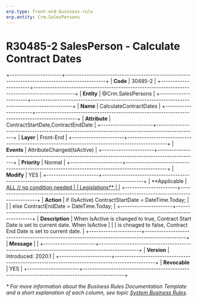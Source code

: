 ```yaml
---
erp.type: front-end-business-rule
erp.entity: Crm.SalesPersons
---
```


# R30485-2 SalesPerson - Calculate Contract Dates
+----------------------+-----------------------------------------------------------------------------------------------+
| **Code**             | 30485-2                                                                                       |
+----------------------+-----------------------------------------------------------------------------------------------+
| **Entity**           | @Crm.SalesPersons                                                                             |
+----------------------+-----------------------------------------------------------------------------------------------+
| **Name**             | CalculateContractDates                                                                        |
+----------------------+-----------------------------------------------------------------------------------------------+
| **Attribute**        | ContractStartDate,ContractEndDate                                                             |
+----------------------+-----------------------------------------------------------------------------------------------+
| **Layer**            | Front-End                                                                                     |
+----------------------+-----------------------------------------------------------------------------------------------+
| **Events**           | AttributeChanged(IsActive)                                                                    |
+----------------------+-----------------------------------------------------------------------------------------------+
| **Priority**         | Normal                                                                                        |
+----------------------+-----------------------------------------------------------------------------------------------+
| **Modify**           | YES                                                                                           |
+----------------------+-----------------------------------------------------------------------------------------------+
| **Applicable         | [ALL // no condition needed                                                                   |
| Legislations**       | ](xref:applicable-legislations)                                                               |
+----------------------+-----------------------------------------------------------------------------------------------+
| **Action**           | if (IsActive) ContractStartDate = DateTime.Today;                                             |
|                      | else ContractEndDate = DateTime.Today;                                                        |
+----------------------+-----------------------------------------------------------------------------------------------+
| **Description**      | When IsActive is changed to true, Contract Start Date is set to current date. When IsActive   |
|                      | is chnaged to false, Contract End Date is set to current date.                                |
+----------------------+-----------------------------------------------------------------------------------------------+
| **Message**          |                                                                                               |
+----------------------+-----------------------------------------------------------------------------------------------+
| **Version**          | Introduced: 2020.1                                                                            |
+----------------------+-----------------------------------------------------------------------------------------------+
| **Revocable**        | YES                                                                                           |
+----------------------+-----------------------------------------------------------------------------------------------+

*\* For more information about the Business Rules Documentation Template and a short explanation of each column, see
topic [System Business Rules](../templates/template-description-system-business-rules.md).*
